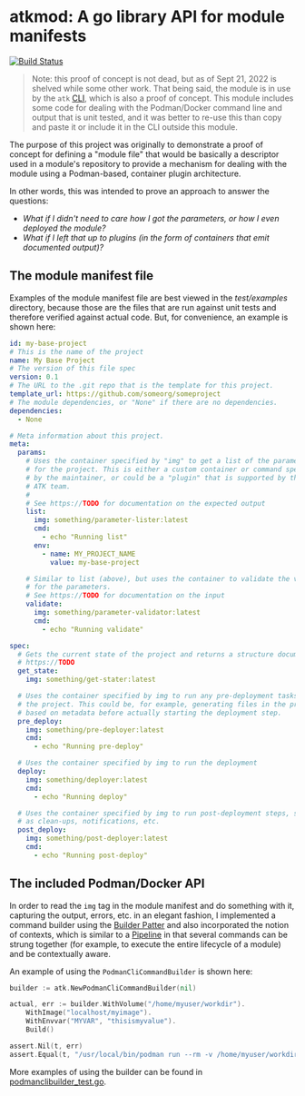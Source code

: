 # atkmod: A go library API for module manifests

[![Build Status](https://travis.ibm.com/skol/atkmod.svg?token=wGYsX6PCXyDddvgpBC56&branch=main)](https://travis.ibm.com/skol/atkmod)

> Note: this proof of concept is not dead, but as of Sept 21, 2022 is shelved while some other work.
> That being said, the module is in use by the `atk` [CLI](https://github.ibm.com/skol/atkcli), which
> is also a proof of concept. This module includes some code for dealing with the Podman/Docker
> command line and output that is unit tested, and it was better to re-use this than copy and paste it
> or include it in the CLI outside this module.

The purpose of this project was originally to demonstrate a proof of concept for defining a "module file" that would
be basically a descriptor used in a module's repository to provide a mechanism for dealing with the module
using a Podman-based, container plugin architecture.

In other words, this was intended to prove an approach to answer the questions: 
* *What if I didn't need to care how I got the parameters, or how I even deployed the module?* 
* *What if I left that up to plugins (in the form of containers that emit documented output)?*

## The module manifest file

Examples of the module manifest file are best viewed in the *test/examples* directory, because
those are the files that are run against unit tests and therefore verified against actual code.
But, for convenience, an example is shown here:

```yaml
id: my-base-project
# This is the name of the project
name: My Base Project
# The version of this file spec
version: 0.1
# The URL to the .git repo that is the template for this project.
template_url: https://github.com/someorg/someproject
# The module dependencies, or "None" if there are no dependencies.
dependencies:
  - None

# Meta information about this project.
meta:
  params:
    # Uses the container specified by "img" to get a list of the parameters
    # for the project. This is either a custom container or command specified
    # by the maintainer, or could be a "plugin" that is supported by the
    # ATK team.
    #
    # See https://TODO for documentation on the expected output
    list:
      img: something/parameter-lister:latest
      cmd:
        - echo "Running list"
      env:
        - name: MY_PROJECT_NAME
          value: my-base-project

    # Similar to list (above), but uses the container to validate the values
    # for the parameters.
    # See https://TODO for documentation on the input
    validate:
      img: something/parameter-validator:latest
      cmd:
        - echo "Running validate"

spec:
  # Gets the current state of the project and returns a structure documented at
  # https://TODO
  get_state:
    img: something/get-stater:latest

  # Uses the container specified by img to run any pre-deployment tasks for
  # the project. This could be, for example, generating files in the project
  # based on metadata before actually starting the deployment step.
  pre_deploy:
    img: something/pre-deployer:latest
    cmd:
      - echo "Running pre-deploy"

  # Uses the container specified by img to run the deployment
  deploy:
    img: something/deployer:latest
    cmd:
      - echo "Running deploy"

  # Uses the container specified by img to run post-deployment steps, such
  # as clean-ups, notifications, etc.
  post_deploy:
    img: something/post-deployer:latest
    cmd:
      - echo "Running post-deploy"

```

## The included Podman/Docker API

In order to read the `img` tag in the module manifest and do something with it, capturing
the output, errors, etc. in an elegant fashion, I implemented a command builder using the 
[Builder Patter](https://en.wikipedia.org/wiki/Builder_pattern) and also incorporated the 
notion of contexts, which is similar to a [Pipeline](https://en.wikipedia.org/wiki/Component-based_software_engineering)
in that several commands can be strung together (for example, to execute the entire lifecycle
of a module) and be contextually aware.

An example of using the `PodmanCliCommandBuilder` is shown here:

```go
builder := atk.NewPodmanCliCommandBuilder(nil)

actual, err := builder.WithVolume("/home/myuser/workdir").
    WithImage("localhost/myimage").
    WithEnvvar("MYVAR", "thisismyvalue").
    Build()

assert.Nil(t, err)
assert.Equal(t, "/usr/local/bin/podman run --rm -v /home/myuser/workdir:/workspace -e MYVAR=thisismyvalue localhost/myimage", actual)
```

More examples of using the builder can be found in [podmanclibuilder_test.go](test/podmanclibuilder_test.go).
